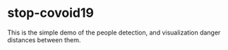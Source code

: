 # stop-covoid19
This is the simple demo of the people detection, and visualization danger distances between them.
